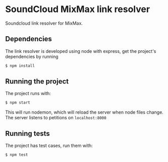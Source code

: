 # SoundCloud MixMax link resolver
Soundcloud link resolver for MixMax.

## Dependencies
The link resolver is developed using node with express, get the project's dependencies by running

```bash
$ npm install
```

## Running the project
The project runs with:

```bash
$ npm start
```
This will run nodemon, which will reload the server when node files change. The server listens to petitions on `localhost:8000`

## Running tests

The project has test cases, run them with:

```bash
$ npm test
```
